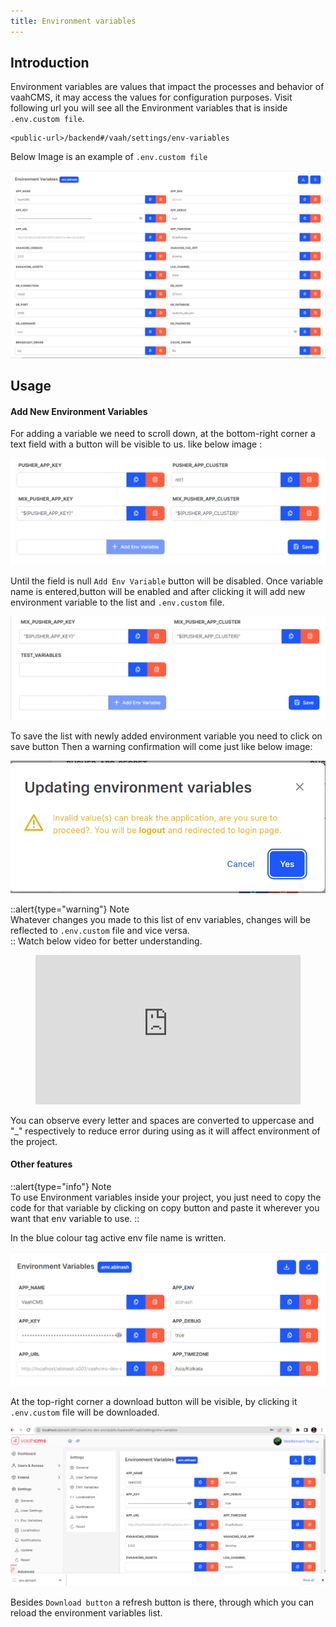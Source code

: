 ```yaml
---
title: Environment variables
---
```


## Introduction

Environment variables are values that impact the processes and behavior of vaahCMS, it may access the values for configuration purposes.
Visit following url you will see all the Environment variables that is inside ```.env.custom file```.
```http request
<public-url>/backend#/vaah/settings/env-variables
```
Below Image is an example of ```.env.custom file```

<img src="/images/env-setting-1.png">

## Usage

#### Add New Environment Variables

For adding a variable we need to scroll down, at the bottom-right corner a text field with a button will be visible to us.
like below image :

<img src="/images/env-setting-2.png">

Until the field is null ```Add Env Variable``` button will be disabled. Once variable name is entered,button will be enabled and after clicking it will add new environment variable to the list and ```.env.custom``` file.

<img src="/images/env-setting-3.png">

To save the list with newly added environment variable you need to click on save button
Then a warning confirmation will come just like below image:

<img src="/images/env-setting-4.png">

::alert{type="warning"}
Note  
Whatever changes you made to this list of env variables, changes will be reflected to ```.env.custom``` file and vice versa.  
::
Watch below video for better understanding.

<figure>
  <iframe src="https://www.youtube.com/embed/EU-lvVgdHzw" frameborder="0" allowfullscreen="true" style="width: 100%; aspect-ratio: 16/9;"> </iframe>
</figure>

You can observe every letter and spaces are converted to uppercase and "_" respectively to reduce error during using as it will affect environment of the project.

#### Other features

::alert{type="info"}
Note  
To use Environment  variables inside your project, you just need to copy the code for that variable 
by clicking on copy button and paste it wherever you want that env variable to use. 
::


In the blue colour tag active env file name is written.

<img src="/images/env-setting-5.png">

At the top-right corner a download button will be visible, by clicking it ```.env.custom``` file will be downloaded.

<img src="/images/env-setting-6.png">

Besides `Download button` a refresh button is there, through which you can reload the environment variables list.
